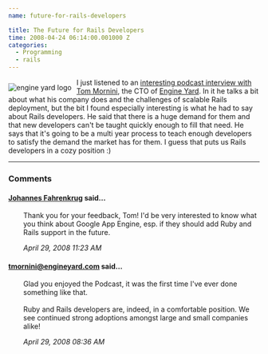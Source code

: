 ```yaml
---
name: future-for-rails-developers

title: The Future for Rails Developers
time: 2008-04-24 06:14:00.001000 Z
categories:
  - Programming
  - rails
---
```


<img src="http://engineyard.com/images/logo.gif" style="margin: 10px 10px 0pt 0pt; float: left;" title="engine yard logo" alt="engine yard logo" />I just listened to an <a href="http://www.ddj.com/linux-open-source/207400977">interesting podcast interview with Tom Mornini</a>, the CTO of <a href="http://engineyard.com">Engine Yard</a>. In it he talks a bit about what his company does and the challenges of scalable Rails deployment, but the bit I found especially interesting is what he had to say about Rails developers. He said that there is a huge demand for them and that new developers can't be taught quickly enough to fill that need. He says that it's going to be a multi year process to teach enough developers to satisfy the demand the market has for them.
I guess that puts us Rails developers in a cozy position :)
<br/><hr/><h3>Comments</h3>

<div class="swcomment"><h4><a href="http://www.blogger.com/profile/06650223978538123548">Johannes Fahrenkrug</a> said...</h4>
<p style="margin-left: 30px">Thank you for your feedback, Tom! I'd be very interested to know what you think about Google App Engine, esp. if they should add Ruby and Rails support in the future.</p>
<em class="swlightgray" style="margin-left: 30px">April 29, 2008 11:23 AM</em></div>
<div class="swcomment"><h4><a href="http://www.blogger.com/profile/16586612177824788816">tmornini@engineyard.com</a> said...</h4>
<p style="margin-left: 30px">Glad you enjoyed the Podcast, it was the first time I've ever done something like that.<BR/><BR/>Ruby and Rails developers are, indeed, in a comfortable position. We see continued strong adoptions amongst large and small companies alike!</p>
<em class="swlightgray" style="margin-left: 30px">April 29, 2008 08:36 AM</em></div>
